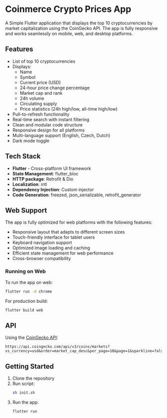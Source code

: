 # Coinmerce Crypto Prices App

A Simple Flutter application that displays the top 10 cryptocurrencies by market capitalization using the CoinGecko API. The app is fully responsive and works seamlessly on mobile, web, and desktop platforms.

## Features

- List of top 10 cryptocurrencies
- Displays:
  - Name
  - Symbol
  - Current price (USD)
  - 24-hour price change percentage
  - Market cap and rank
  - 24h volume
  - Circulating supply
  - Price statistics (24h high/low, all-time high/low)
- Pull-to-refresh functionality
- Real-time search with instant filtering
- Clean and modular code structure
- Responsive design for all platforms
- Multi-language support (English, Czech, Dutch)
- Dark mode toggle

## Tech Stack

- **Flutter** - Cross-platform UI framework
- **State Management**: flutter_bloc
- **HTTP package**: Retrofit & Dio
- **Localization**: intl
- **Dependency Injection**: Custom injector
- **Code Generation**: freezed, json_serializable, retrofit_generator

## Web Support

The app is fully optimized for web platforms with the following features:

- Responsive layout that adapts to different screen sizes
- Touch-friendly interface for tablet users
- Keyboard navigation support
- Optimized image loading and caching
- Efficient state management for web performance
- Cross-browser compatibility

### Running on Web

To run the app on web:

```bash
flutter run -d chrome
```

For production build:

```bash
flutter build web
```

## API

Using the [CoinGecko API](https://www.coingecko.com/en/api):

```url
https://api.coingecko.com/api/v3/coins/markets?vs_currency=usd&order=market_cap_desc&per_page=10&page=1&sparkline=false
```

## Getting Started

1. Clone the repository
2. Run script:
   ```bash
   sh init.sh
   ```
3. Run the app:
   ```bash
   flutter run
   ```

